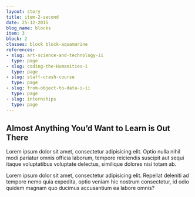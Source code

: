 ```yaml
---
layout: story
title: item-2-second
date: 25-12-2015
blog_name: blocks
item: 3
block: 2
classes: block block-aquamarine
references:
- slug: art-science-and-technology-ii
  type: page
- slug: coding-the-Humanities-i
  type: page
- slug: staff-crash-course
  type: page
- slug: from-object-to-data-i-ii
  type: page
- slug: internships
  type: page
---
```

## Almost Anything You’d Want to Learn is Out There

Lorem ipsum dolor sit amet, consectetur adipisicing elit. Optio nulla nihil modi pariatur omnis officia laborum, tempore reiciendis suscipit aut sequi itaque voluptatibus voluptate delectus, similique dolores nisi totam ab.

Lorem ipsum dolor sit amet, consectetur adipisicing elit. Repellat deleniti ad tempore nemo quia expedita, optio veniam hic nostrum consectetur, id odio quidem magnam quo ducimus accusantium ea labore omnis?